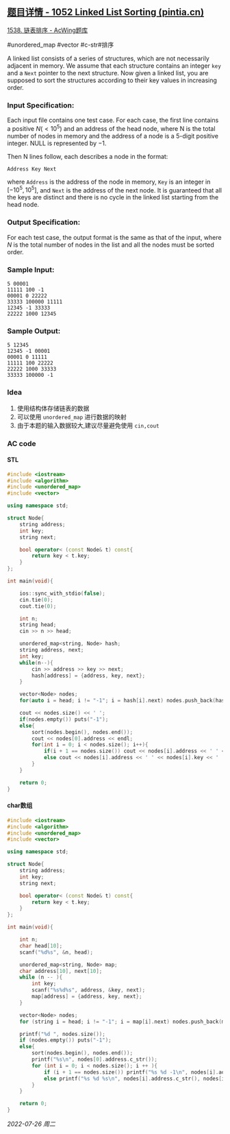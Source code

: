 ## [题目详情 - 1052 Linked List Sorting (pintia.cn)](https://pintia.cn/problem-sets/994805342720868352/problems/994805425780670464)

[1538. 链表排序 - AcWing题库](https://www.acwing.com/problem/content/description/1540/)

#unordered_map #vector #c-str#排序

A linked list consists of a series of structures, which are not necessarily adjacent in memory. We assume that each structure contains an integer `key` and a `Next` pointer to the next structure. Now given a linked list, you are supposed to sort the structures according to their key values in increasing order.

### Input Specification:

Each input file contains one test case. For each case, the first line contains a positive $N (<10^5)$ and an address of the head node, where N is the total number of nodes in memory and the address of a node is a 5-digit positive integer. NULL is represented by $−1$.

Then N lines follow, each describes a node in the format:

```
Address Key Next
```

where `Address` is the address of the node in memory, `Key` is an integer in $[−10^5,10^5]$, and `Next` is the address of the next node. It is guaranteed that all the keys are distinct and there is no cycle in the linked list starting from the head node.

### Output Specification:

For each test case, the output format is the same as that of the input, where $N$ is the total number of nodes in the list and all the nodes must be sorted order.

### Sample Input:

```in
5 00001
11111 100 -1
00001 0 22222
33333 100000 11111
12345 -1 33333
22222 1000 12345
```

### Sample Output:

```out
5 12345
12345 -1 00001
00001 0 11111
11111 100 22222
22222 1000 33333
33333 100000 -1
```

### Idea

1. 使用结构体存储链表的数据
2. 可以使用 `unordered_map` 进行数据的映射
3. 由于本题的输入数据较大,建议尽量避免使用 `cin,cout`

### AC code

#### STL

```cpp
#include <iostream>
#include <algorithm>
#include <unordered_map>
#include <vector>

using namespace std;

struct Node{
    string address;
    int key;
    string next;

    bool operator< (const Node& t) const{
        return key < t.key;
    }
};

int main(void){

    ios::sync_with_stdio(false);
    cin.tie(0);
    cout.tie(0);

    int n;
    string head;
    cin >> n >> head;

    unordered_map<string, Node> hash;
    string address, next;
    int key;
    while(n--){
        cin >> address >> key >> next;
        hash[address] = {address, key, next};
    }

    vector<Node> nodes;
    for(auto i = head; i != "-1"; i = hash[i].next) nodes.push_back(hash[i]);

    cout << nodes.size() << ' ';
    if(nodes.empty()) puts("-1");
    else{
        sort(nodes.begin(), nodes.end());
        cout << nodes[0].address << endl;
        for(int i = 0; i < nodes.size(); i++){
            if(i + 1 == nodes.size()) cout << nodes[i].address << ' ' << nodes[i].key << ' ' << "-1" << endl;
            else cout << nodes[i].address << ' ' << nodes[i].key << ' ' << nodes[i + 1].address << endl;
        }
    }

    return 0;
}
```

#### char数组

```cpp
#include <iostream>
#include <algorithm>
#include <unordered_map>
#include <vector>

using namespace std;

struct Node{
    string address;
    int key;
    string next;

    bool operator< (const Node& t) const{
        return key < t.key;
    }
};

int main(void){

    int n;
    char head[10];
    scanf("%d%s", &n, head);

    unordered_map<string, Node> map;
    char address[10], next[10];
    while (n -- ){
        int key;
        scanf("%s%d%s", address, &key, next);
        map[address] = {address, key, next};
    }

    vector<Node> nodes;
    for (string i = head; i != "-1"; i = map[i].next) nodes.push_back(map[i]);

    printf("%d ", nodes.size());
    if (nodes.empty()) puts("-1");
    else{
        sort(nodes.begin(), nodes.end());
        printf("%s\n", nodes[0].address.c_str());
        for (int i = 0; i < nodes.size(); i ++ ){
            if (i + 1 == nodes.size()) printf("%s %d -1\n", nodes[i].address.c_str(), nodes[i].key);
            else printf("%s %d %s\n", nodes[i].address.c_str(), nodes[i].key, nodes[i + 1].address.c_str());
        }
    }

    return 0;
}
```


*2022-07-26 周二*